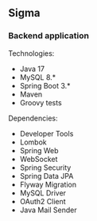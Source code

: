 ## Sigma
### Backend application
Technologies:
- Java 17
- MySQL 8.*
- Spring Boot 3.*
- Maven
- Groovy tests

Dependencies:
- Developer Tools
- Lombok
- Spring Web
- WebSocket
- Spring Security
- Spring Data JPA
- Flyway Migration
- MySQL Driver
- OAuth2 Client
- Java Mail Sender
